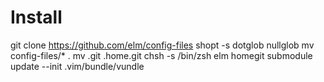 Install
=======

git clone https://github.com/elm/config-files
shopt -s dotglob nullglob
mv config-files/* .
mv .git .home.git
chsh -s /bin/zsh elm
homegit submodule update --init .vim/bundle/vundle

